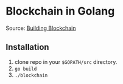 # Blockchain in Golang
Source: [Building Blockchain](https://jeiwan.cc/posts/building-blockchain-in-go-part-1/)

## Installation
1. clone repo in your `$GOPATH/src` directory.
2. `go build`
3. `./blockchain`
